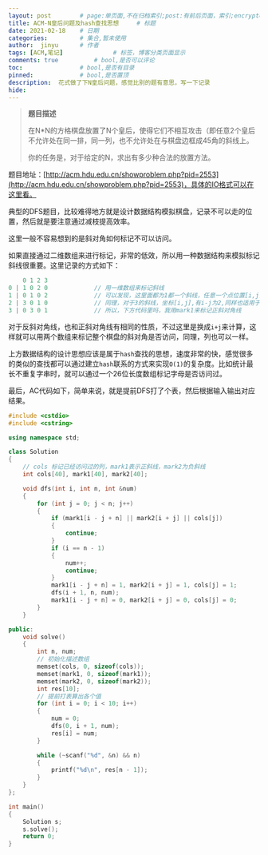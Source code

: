 ```yaml
---
layout: post        # page:单页面,不在归档索引;post:有前后页面，索引;encrypted:放protected文件夹中的加密文档
title: ACM-N皇后问题及hash查找思想     # 标题
date: 2021-02-18    # 日期
categories:         # 集合,暂未使用
author:  jinyu      # 作者
tags: [ACM,笔记]              # 标签，博客分类页面显示
comments: true          # bool,是否可以评论
toc:                # bool,是否有目录
pinned:             # bool,是否置顶
description:  花式做了下N皇后问题，感觉比别的题有意思，写一下记录
hide: 
---
```


> **题目描述**
>
> 在N*N的方格棋盘放置了N个皇后，使得它们不相互攻击（即任意2个皇后不允许处在同一排，同一列，也不允许处在与棋盘边框成45角的斜线上。
>
> 你的任务是，对于给定的N，求出有多少种合法的放置方法。

<!-- more -->

题目地址：[http://acm.hdu.edu.cn/showproblem.php?pid=2553](http://acm.hdu.edu.cn/showproblem.php?pid=2553)，具体的IO格式可以在这里看。

典型的DFS题目，比较难得地方就是设计数据结构模拟棋盘，记录不可以走的位置，然后就是要注意通过减枝提高效率。

这里一般不容易想到的是斜对角如何标记不可以访问。

如果直接通过二维数组来进行标记，非常的低效，所以用一种数据结构来模拟标记斜线很重要。这里记录的方式如下：

```c++
    0 1 2 3
0 | 1 0 2 0 			// 用一维数组来标记斜线
1 | 0 1 0 2 			// 可以发现，这里面都为1都一个斜线，任意一个点位置[i,j],i-j为0
2 | 3 0 1 0 			// 同理，对于3的斜线，坐标[i,j],有i-j为2,同样也适用于2的斜线
3 | 0 3 0 1 			// 所以，下方代码里吗，我用mark1来标记正斜对角线
```

对于反斜对角线，也和正斜对角线有相同的性质，不过这里是换成`i+j`来计算，这样就可以用两个数组来标记整个棋盘的斜对角是否访问，同理，列也可以一样。

上方数据结构的设计思想应该是属于`hash`查找的思想，速度非常的快，感觉很多的类似的查找都可以通过建立`hash`联系的方式来实现`O(1)`的复杂度。比如统计最长不重复字串时，就可以通过一个26位长度数组标记字母是否访问过。

最后，AC代码如下，简单来说，就是提前DFS打了个表，然后根据输入输出对应结果。

```c++
#include <cstdio>
#include <cstring>

using namespace std;

class Solution
{
    // cols 标记已经访问过的列，mark1表示正斜线，mark2为负斜线
    int cols[40], mark1[40], mark2[40];

    void dfs(int i, int n, int &num)
    {
        for (int j = 0; j < n; j++)
        {
            if (mark1[i - j + n] || mark2[i + j] || cols[j])
            {
                continue;
            }
            if (i == n - 1)
            {
                num++;
                continue;
            }
            mark1[i - j + n] = 1, mark2[i + j] = 1, cols[j] = 1;
            dfs(i + 1, n, num);
            mark1[i - j + n] = 0, mark2[i + j] = 0, cols[j] = 0;
        }
    }

public:
    void solve()
    {
        int n, num;
        // 初始化描述数组
        memset(cols, 0, sizeof(cols));
        memset(mark1, 0, sizeof(mark1));
        memset(mark2, 0, sizeof(mark2));
        int res[10];
      	// 提前打表算出各个值
        for (int i = 0; i < 10; i++)
        {
            num = 0;
            dfs(0, i + 1, num);
            res[i] = num;
        }

        while (~scanf("%d", &n) && n)
        {
            printf("%d\n", res[n - 1]);
        }
    }
};

int main()
{
    Solution s;
    s.solve();
    return 0;
}
```

